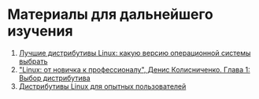 # Материалы для дальнейшего изучения

1. [Лучшие дистрибутивы Linux: какую версию операционной системы выбрать](https://skillbox.ru/media/code/luchshie-distributivy-linux-kakuyu-versiyu-operatsionnoy-sistemy-vybrat/)
2. ["Linux: от новичка к профессионалу", Денис Колисниченко. Глава 1: Выбор дистрибутива](https://ozon.ru/t/jDzEply)
3. [Дистрибутивы Linux для опытных пользователей](https://tproger.ru/digest/linux-distros-for-advanced-users)